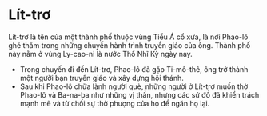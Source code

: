 # Lít-trơ

Lít-trơ là tên của một thành phố thuộc vùng Tiểu Á cổ xưa, là nơi Phao-lô ghé thăm trong những chuyến hành trình truyền giáo của ông. Thành phố này nằm ở vùng Ly-cao-ni là nước Thổ Nhĩ Kỳ ngày nay.
- Trong chuyến đi đến Lít-trơ, Phao-lô đã gặp Ti-mô-thê, ông trở thành một người bạn truyền giáo và xây dựng hội thánh.   
- Sau khi Phao-lô chữa lành người què, những người ở Lít-trơ muốn thờ Phao-lô và Ba-na-ba như những vị thần, nhưng các sứ đồ đã khiển trách mạnh mẽ và từ chối sự thờ phượng của họ để ngăn họ lại.

